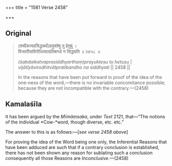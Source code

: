 +++
title = "1581 Verse 2458"

+++
## Original 
>
> (शब्दैकत्वप्रसिद्ध्यर्थं)प्रयुक्तेषु तु हेतुषु ।  
> विजातीयाविरोधित्वात्प्रतिबन्धो न सिद्ध्यति ॥ २४५८ ॥ 
>
> *(śabdaikatvaprasiddhyarthaṃ)prayukteṣu tu hetuṣu* \|  
> *vijātīyāvirodhitvātpratibandho na siddhyati* \|\| 2458 \|\| 
>
> In the reasons that have been put forward in proof of the idea of the one-ness of the word,—there is no invariable concomitance possible; because they are not incompatible with the contrary.—(2458)



## Kamalaśīla

It has been argued by the *Mīmāṃsaka*, under *Text* 2121, that—“The notions of the individual *Cow-*word, though diverse, etc. etc.”

The answer to this is as follows:—[*see verse 2458 above*]

For proving the idea of the Word being one only, the Inferential Reasons that have been adduced are such that if a contrary conclusion is established, there has not been shown any reason for sublating such a conclusion consequently all those Reasons are *Inconclusive*.—(2458)


